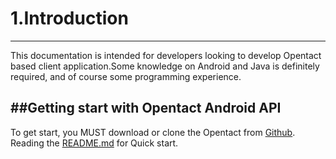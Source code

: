 
1.Introduction
==============
----
This documentation is intended for developers looking to develop Opentact based client application.Some knowledge on Android and Java is definitely required, and of course some programming experience.


##Getting start with Opentact Android  API
---
To get start, you MUST download or clone the Opentact from [Github](https://github.com/opentact/opentact_sdk_android).<br>
Reading the [README.md](https://github.com/opentact/opentact_sdk_android/blob/master/README.md) for Quick start.
